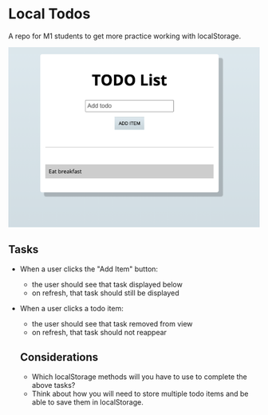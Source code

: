 # Local Todos

A repo for M1 students to get more practice working with localStorage.

![local todos](./assets/todolist.png)

## Tasks

-  When a user clicks the "Add Item" button: 
    - the user should see that task displayed below
    - on refresh, that task should still be displayed

- When a user clicks a todo item:
  - the user should see that task removed from view
  - on refresh, that task should not reappear

  ## Considerations
  - Which localStorage methods will you have to use to complete the above tasks?
  - Think about how you will need to store multiple todo items and be able to save them in localStorage.